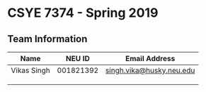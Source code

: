 # CSYE 7374 - Spring 2019

## Team Information

| Name | NEU ID | Email Address |
| --- | --- | --- |
| Vikas Singh | 001821392 | singh.vika@husky.neu.edu |
| | | |
| | | |
| | | |

